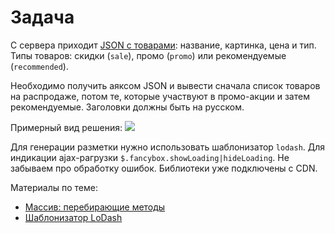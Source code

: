 # Задача
С сервера приходит [JSON с товарами](products.json): название, картинка, цена и тип. Типы товаров: скидки (`sale`), промо (`promo`) или рекомендуемые (`recommended`).

Необходимо получить аяксом JSON и вывести сначала список товаров на распродаже, потом те, которые участвуют в промо-акции и затем рекомендуемые. Заголовки должны быть на русском.

Примерный вид решения:
![](products_by_type.png)


Для генерации разметки нужно использовать шаблонизатор `lodash`. Для индикации ajax-pагрузки `$.fancybox.showLoading|hideLoading`. Не забываем про обработку ошибок. Библиотеки уже подключены с CDN.

Материалы по теме:
* [Массив: перебирающие методы](http://learn.javascript.ru/array-iteration)
* [Шаблонизатор LoDash](https://learn.javascript.ru/template-lodash)
